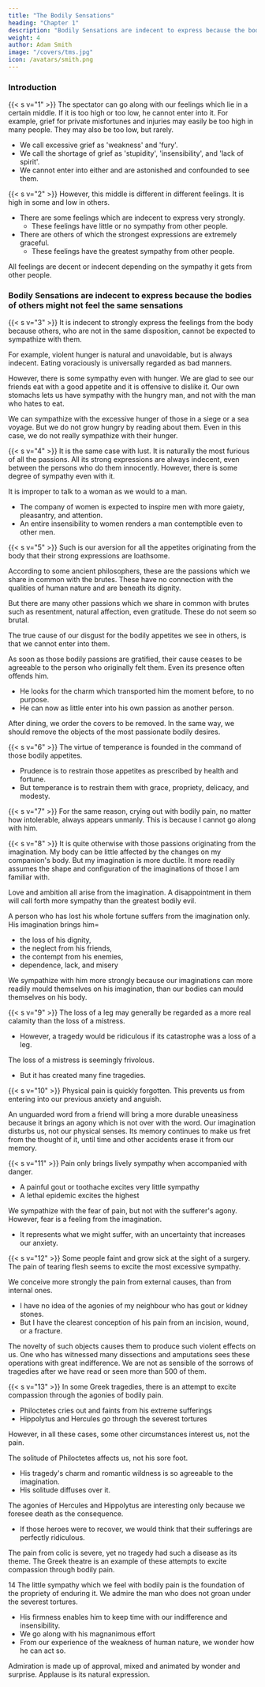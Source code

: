 ```yaml
---
title: "The Bodily Sensations"
heading: "Chapter 1"
description: "Bodily Sensations are indecent to express because the bodies of others might not feel the same sensations"
weight: 4
author: Adam Smith
image: "/covers/tms.jpg"
icon: /avatars/smith.png
---
```




### Introduction 

{{< s v="1" >}} The spectator can go along with our feelings which lie in a certain middle. If it is too high or too low, he cannot enter into it. For example, grief for private misfortunes and injuries may easily be too high in many people. They may also be too low, but rarely.
- We call excessive grief as 'weakness' and 'fury'.
- We call the shortage of grief as 'stupidity', 'insensibility', and 'lack of spirit'.
- We cannot enter into either and are astonished and confounded to see them.


{{< s v="2" >}} However, this middle is different in different feelings. It is high in some and low in others.
- There are some feelings which are indecent to express very strongly.
  - These feelings have little or no sympathy from other people.
- There are others of which the strongest expressions are extremely graceful.
  - These feelings have the greatest sympathy from other people.

All feelings are decent or indecent depending on the sympathy it gets from other people.


### Bodily Sensations are indecent to express because the bodies of others might not feel the same sensations

{{< s v="3" >}} It is indecent to strongly express the feelings from the body because others, who are not in the same disposition, cannot be expected to sympathize with them.

For example, violent hunger is natural and unavoidable, but is always indecent. Eating voraciously is universally regarded as bad manners.

However, there is some sympathy even with hunger. We are glad to see our friends eat with a good appetite and it is offensive to dislike it. Our own stomachs lets us have sympathy with the hungry man, and not with the man who hates to eat.

We can sympathize with the excessive hunger of those in a siege or a sea voyage. But we do not grow hungry by reading about them. Even in this case, we do not really sympathize with their hunger.

<!-- We imagine ourselves in the sufferers' situation.
We readily conceive their grief, fear and consternation.
We feel some degree of those passions.
We therefore sympathize with them.
 -->

{{< s v="4" >}} It is the same case with lust. It is naturally the most furious of all the passions. All its strong expressions are always indecent, even between the persons who do them innocently. However, there is some degree of sympathy even with it.

It is improper to talk to a woman as we would to a man. 
- The company of women is expected to inspire men with more gaiety, pleasantry, and attention.
- An entire insensibility to women renders a man contemptible even to other men.


{{< s v="5" >}} Such is our aversion for all the appetites originating from the body that their strong expressions are loathsome.

According to some ancient philosophers, these are the passions which we share in common with the brutes. These have no connection with the qualities of human nature and are beneath its dignity.

But there are many other passions which we share in common with brutes such as resentment, natural affection, even gratitude. These do not seem so brutal.

The true cause of our disgust for the bodily appetites we see in others, is that we cannot enter into them.

As soon as those bodily passions are gratified, their cause ceases to be agreeable to the person who originally felt them. Even its presence often offends him.
- He looks for the charm which transported him the moment before, to no purpose.
- He can now as little enter into his own passion as another person.

After dining, we order the covers to be removed. In the same way, we should remove the objects of the most passionate bodily desires.

{{< s v="6" >}} The virtue of temperance is founded in the command of those bodily appetites. 
- Prudence is to restrain those appetites as prescribed by health and fortune.
- But temperance is to restrain them with grace, propriety, delicacy, and modesty.


{{< s v="7" >}} For the same reason, crying out with bodily pain, no matter how intolerable, always appears unmanly. This is because I cannot go along with him.

<!-- However, there is much sympathy even with bodily pain.

I see a stroke just ready to fall on another person's leg.
I naturally shrink and draw back my own leg.
When it falls, I feel it in some measure.
I am hurt by it as well as the sufferer.
However, my hurt is excessively slight.
Because of that, I always despise him if he cries out violently, as .
This is the case of all the bodily passions.
They excite either no sympathy or a disproportional sympathy to the violence felt by the sufferer.
 -->

{{< s v="8" >}} It is quite otherwise with those passions originating from the imagination. My body can be little affected by the changes on my companion's body. But my imagination is more ductile.
It more readily assumes the shape and configuration of the imaginations of those I am familiar with.


Love and ambition all arise from the imagination. A disappointment in them will call forth more sympathy than the greatest bodily evil.

A person who has lost his whole fortune suffers from the imagination only. His imagination brings him=  
- the loss of his dignity,
- the neglect from his friends,
- the contempt from his enemies,
- dependence, lack, and misery

We sympathize with him more strongly because our imaginations can more readily mould themselves on his imagination, than our bodies can mould themselves on his body.


{{< s v="9" >}} The loss of a leg may generally be regarded as a more real calamity than the loss of a mistress. 
- However, a tragedy would be ridiculous if its catastrophe was a loss of a leg.

The loss of a mistress is seemingly frivolous.
- But it has created many fine tragedies.


{{< s v="10" >}} Physical pain is quickly forgotten. This prevents us from entering into our previous anxiety and anguish.

An unguarded word from a friend will bring a more durable uneasiness because it brings an agony which is not over with the word. Our imagination disturbs us, not our physical senses. Its memory continues to make us fret from the thought of it, until time and other accidents erase it from our memory.


{{< s v="11" >}} Pain only brings lively sympathy when accompanied with danger. 
- A painful gout or toothache excites very little sympathy
- A lethal epidemic excites the highest

We sympathize with the fear of pain, but not with the sufferer's agony. However, fear is a feeling from the imagination.
- It represents what we might suffer, with an uncertainty that increases our anxiety.


{{< s v="12" >}} Some people faint and grow sick at the sight of a surgery. The pain of tearing flesh seems to excite the most excessive sympathy.

We conceive more strongly the pain from external causes, than from internal ones.
- I have no idea of the agonies of my neighbour who has gout or kidney stones.
- But I have the clearest conception of his pain from an incision, wound, or a fracture.

The novelty of such objects causes them to produce such violent effects on us. One who has witnessed many dissections and amputations sees these operations with great indifference. We are not as sensible of the sorrows of tragedies after we have read or seen more than 500 of them.


{{< s v="13" >}} In some Greek tragedies, there is an attempt to excite compassion through the agonies of bodily pain.
- Philoctetes cries out and faints from his extreme sufferings
- Hippolytus and Hercules go through the severest tortures

However, in all these cases, some other circumstances interest us, not the pain.

The solitude of Philoctetes affects us, not his sore foot.
- His tragedy's charm and romantic wildness is so agreeable to the imagination.
- His solitude diffuses over it.

The agonies of Hercules and Hippolytus are interesting only because we foresee death as the consequence.
- If those heroes were to recover, we would think that their sufferings are perfectly ridiculous.

The pain from colic is severe, yet no tragedy had such a disease as its theme. The Greek theatre is an example of these attempts to excite compassion through bodily pain.


14 The little sympathy which we feel with bodily pain is the foundation of the propriety of enduring it. We admire the man who does not groan under the severest tortures. 
- His firmness enables him to keep time with our indifference and insensibility.
- We go along with his magnanimous effort
- From our experience of the weakness of human nature, we wonder how he can act so.

Admiration is made up of approval, mixed and animated by wonder and surprise. Applause is its natural expression.
